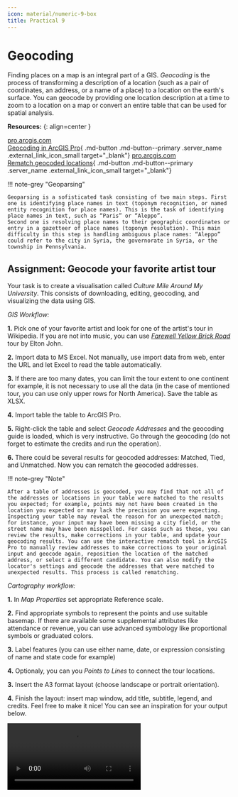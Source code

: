 ```yaml
---
icon: material/numeric-9-box
title: Practical 9
---
```


# Geocoding
Finding places on a map is an integral part of a GIS. *Geocoding* is the process of transforming a description of a location (such as a pair of coordinates, an address, or a name of a place) to a location on the earth's surface. You can geocode by providing one location description at a time to zoom to a location on a map or convert an entire table that can be used for spatial analysis. 

__Resources:__
{: align=center }

[<span>pro.arcgis.com</span><br>Geocoding in ArcGIS Pro](https://pro.arcgis.com/en/pro-app/latest/help/data/geocoding/convert-a-table-to-locations-on-the-map.htm){ .md-button .md-button--primary .server_name .external_link_icon_small target="_blank"}
[<span>pro.arcgis.com</span><br>Rematch geocoded locations](https://pro.arcgis.com/en/pro-app/latest/help/data/geocoding/rematch-locations-converted-from-a-table.htm){ .md-button .md-button--primary .server_name .external_link_icon_small target="_blank"}

!!! note-grey "Geoparsing"

    Geoparsing is a sofisticated task consisting of two main steps. First one is identifying place names in text (toponym recognition, or named entity recognition for place names). This is the task of identifying place names in text, such as “Paris” or “Aleppo”.
    Second one is resolving place names to their geographic coordinates or entry in a gazetteer of place names (toponym resolution). This main difficulty in this step is handling ambiguous place names: “Aleppo” could refer to the city in Syria, the governorate in Syria, or the township in Pennsylvania.


## Assignment: Geocode your favorite artist tour

Your task is to create a visualisation called *Culture Mile Around My University*. This consists of downloading, editing, geocoding, and visualizing the data using GIS.

*GIS Workflow:*

**1.** Pick one of your favorite artist and look for one of the artist's tour in Wikipedia. If you are not into music, you can use [*Farewell Yellow Brick Road*](https://en.wikipedia.org/wiki/Farewell_Yellow_Brick_Road) tour by Elton John.

**2.** Import data to MS Excel. Not manually, use import data from web, enter the URL and let Excel to read the table automatically.

**3.** If there are too many dates, you can limit the tour extent to one continent for example, it is not necessary to use all the data (in the case of mentioned tour, you can use only upper rows for North America). Save the table as XLSX.

**4.** Import table the table to ArcGIS Pro.

**5.** Right-click the table and select *Geocode Addresses* and the geocoding guide is loaded, which is very instructive. Go through the geocoding (do not forget to estimate the credits and run the operation).

**6.** There could be several results for geocoded addresses: Matched, Tied, and Unmatched. Now you can rematch the geocoded addresses.

!!! note-grey "Note"

    After a table of addresses is geocoded, you may find that not all of the addresses or locations in your table were matched to the results you expected; for example, points may not have been created in the location you expected or may lack the precision you were expecting. Inspecting your table may reveal the reason for an unexpected match; for instance, your input may have been missing a city field, or the street name may have been misspelled. For cases such as these, you can review the results, make corrections in your table, and update your geocoding results. You can use the interactive rematch tool in ArcGIS Pro to manually review addresses to make corrections to your original input and geocode again, reposition the location of the matched address, or select a different candidate. You can also modify the locator's settings and geocode the addresses that were matched to unexpected results. This process is called rematching. 

*Cartography workflow:*

**1.** In *Map Properties* set appropriate Reference scale.

**2.** Find appropriate symbols to represent the points and use suitable basemap. If there are available some supplemental attributes like attendance or revenue, you can use advanced symbology like proportional symbols or graduated colors.

**3.** Label features (you can use either name, date, or expression consisting of name and state code for example)

**4.** Optionaly, you can you *Points to Lines* to connect the tour locations.

**3.** Insert the A3 format layout (choose landscape or portrait orientation).

**4.** Finish the layout: insert map window, add title, subtitle, legend, and credits. Feel free to make it nice! You can see an inspiration for your output below.

<video controls src="../assets/cviceni9/Elton.mp4" title="Elton John"></video>